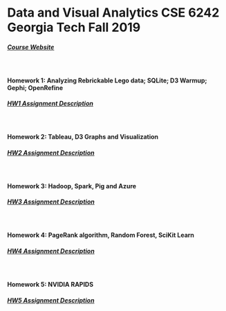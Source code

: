 # Data and Visual Analytics CSE 6242 Georgia Tech Fall 2019
##### <a href="https://poloclub.github.io/cse6242-2019fall-campus/"> Course Website </a>
<br>

#### Homework 1: Analyzing Rebrickable Lego data; SQLite; D3 Warmup; Gephi; OpenRefine
##### <a href="https://docs.google.com/document/d/e/2PACX-1vQnYxNVrapPgNRkVORtouoxDDzYyjwiWpLdV4puZp6oYEqkNGD8a2VdJsuemEWNBfNaIBrLyooCZIyz/pub?urp=gmail_link"> HW1 Assignment Description</a>
<br>

#### Homework 2: Tableau, D3 Graphs and Visualization
#####  <a href="https://docs.google.com/document/d/e/2PACX-1vRYftjSnmgFfVhNdu4k-aeY9kUGb3HvwG1dVPrVZFxO5ZhvQCRXUvga7_iGakv6Ltq8hQDHNyN6o4FW/pub?urp=gmail_link"> HW2 Assignment Description</a>
<br>

#### Homework 3: Hadoop, Spark, Pig and Azure
#####  <a href="https://docs.google.com/document/d/e/2PACX-1vTsutKwq7A5D2kDlCJRVwvR_GkQKVhw72pPQiXF82X2Hkiag4121xus8Gbp6tG0ZfSJMN796hNu2BTQ/pub"> HW3 Assignment Description</a>
<br>

#### Homework 4: PageRank algorithm, Random Forest, SciKit Learn
#####  <a href="https://docs.google.com/document/d/e/2PACX-1vSQFX8USU67v8MEGRlrSXfpr-uLRQowrB9SX05hMdtL5yvCd30Uzwxuh-vkfp_A1v715EIZWLBp9Y9l/pub?urp=gmail_link"> HW4 Assignment Description</a>
<br>

#### Homework 5: NVIDIA RAPIDS
#####  <a href="https://docs.google.com/document/d/e/2PACX-1vRIKJWq_twmfHGbxX2CUL0dNTo29_TyoPYEn7-1EE3uWmqo17vCMfFZxTkwMT5RqZowuSVui55UyBsD/pub"> HW5 Assignment Description</a>
<br>
